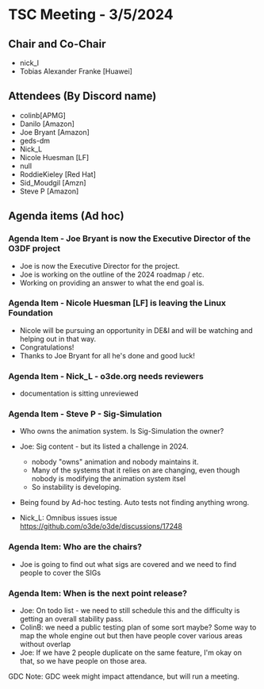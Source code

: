 # TSC Meeting - 3/5/2024

## Chair and Co-Chair
* nick_l
* Tobias Alexander Franke [Huawei]

## Attendees (By Discord name)
* colinb[APMG]
* Danilo [Amazon]
* Joe Bryant [Amazon]
* geds-dm
* Nick_L
* Nicole Huesman [LF]
* null
* RoddieKieley [Red Hat]
* Sid_Moudgil [Amzn]
* Steve P [Amazon]

## Agenda items (Ad hoc)

### Agenda Item - Joe Bryant is now the Executive Director of the O3DF project
* Joe is now the Executive Director for the project.
* Joe is working on the outline of the 2024 roadmap / etc.
* Working on providing an answer to what the end goal is.

### Agenda Item - Nicole Huesman [LF] is leaving the Linux Foundation
* Nicole will be pursuing an opportunity in DE&I and will be watching and helping out in that way.
* Congratulations!
* Thanks to Joe Bryant for all he's done and good luck!

### Agenda Item - Nick_L - o3de.org needs reviewers
* documentation is sitting unreviewed

### Agenda Item - Steve P - Sig-Simulation
* Who owns the animation system.  Is Sig-Simulation the owner?
* Joe:  Sig content - but its listed a challenge in 2024.  
    * nobody "owns" animation and nobody maintains it.  
    * Many of the systems that it relies on are changing, even though nobody is modifying the animation system itsel
    * So instability is developing.
* Being found by Ad-hoc testing.  Auto tests not finding anything wrong.

* Nick_L:  Omnibus issues issue https://github.com/o3de/o3de/discussions/17248

### Agenda Item:  Who are the chairs?
* Joe is going to find out what sigs are covered and we need to find people to cover the SIGs

### Agenda Item:  When is the next point release?
* Joe:  On todo list - we need to still schedule this and the difficulty is getting an overall stability pass.
* ColinB: we need a public testing plan of some sort maybe?  Some way to map the whole engine out but then have people cover various areas without overlap
* Joe:  If we have 2 people duplicate on the same feature, I'm okay on that, so we have people on those area.

GDC Note: GDC week might impact attendance, but will run a meeting.  


